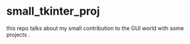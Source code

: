 # small_tkinter_proj
this repo talks about my small contribution to the GUI world with some projects .
